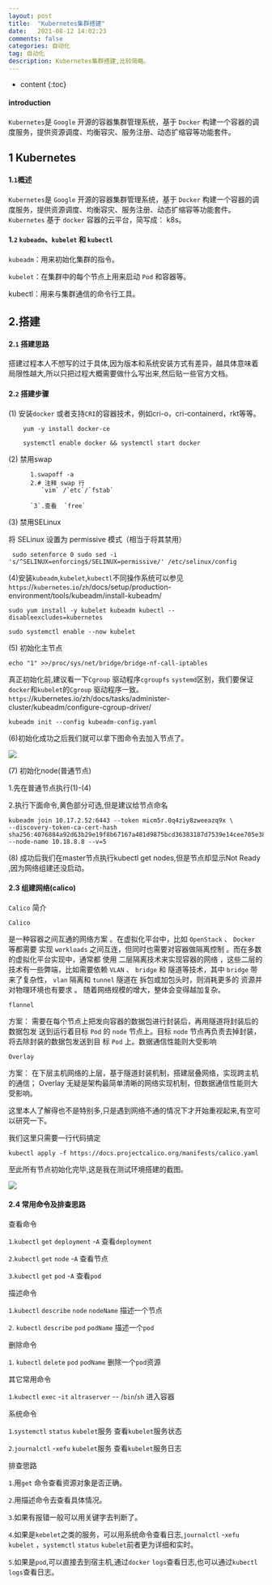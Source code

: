 ```yaml
---
layout: post
title:  "Kubernetes集群搭建"
date:   2021-08-12 14:02:23
comments: false
categories: 自动化
tag: 自动化
description: Kubernetes集群搭建,比较简略。                                                        
---
```

* content
{:toc}
#### introduction

`Kubernetes`是 `Google` 开源的容器集群管理系统，基于 `Docker` 构建一个容器的调度服务，提供资源调度、均衡容灾、服务注册、动态扩缩容等功能套件。 

## 1 Kubernetes

#### 1.`1`概述

`Kubernetes`是 `Google` 开源的容器集群管理系统，基于 `Docker` 构建一个容器的调度服务，提供资源调度、均衡容灾、服务注册、动态扩缩容等功能套件。 `Kubernetes` 基于 `docker` 容器的云平台，简写成： k8s。

#### 1.`2` `kubeadm`、`kubelet` 和 `kubectl`

`kubeadm`：用来初始化集群的指令。

`kubelet`：在集群中的每个节点上用来启动 `Pod` 和容器等。

kubectl：用来与集群通信的命令行工具。

## 2.搭建

#### 2.`1` 搭建思路

搭建过程本人不想写的过于具体,因为版本和系统安装方式有差异，越具体意味着局限性越大,所以只把过程大概需要做什么写出来,然后贴一些官方文档。

#### 2.`2` 搭建步骤

(1) 安装`docker` 或者支持`CRI`的容器技术，例如cri-o，cri-containerd，rkt等等。

```
    yum -y install docker-ce

    systemctl enable docker && systemctl start docker
```

(2) 禁用swap

```
      1.swapoff -a
      2.# 注释 swap 行
         `vim` /`etc`/`fstab`

      `3`.查看  `free`
```

(3) 禁用SELinux

 将 SELinux 设置为 permissive 模式（相当于将其禁用）
 
```
 sudo setenforce 0 sudo sed -i 's/^SELINUX=enforcing$/SELINUX=permissive/' /etc/selinux/config
```

(4)安装`kubeadm`,`kubelet`,`kubectl`不同操作系统可以参见`https`://`kubernetes`.`io`/`zh`/docs/setup/production-environment/tools/kubeadm/install-kubeadm/

```
sudo yum install -y kubelet kubeadm kubectl --disableexcludes=kubernetes

sudo systemctl enable --now kubelet
```

(5) 初始化主节点

```
echo "1" >>/proc/sys/net/bridge/bridge-nf-call-iptables 
```

真正初始化前,建议看一下`Cgroup` 驱动程序`cgroupfs` `systemd`区别，我们要保证`docker`和`kubelet`的`Cgroup` 驱动程序一致。`https`://kubernetes.io/zh/docs/tasks/administer-cluster/kubeadm/configure-cgroup-driver/

```
kubeadm init --config kubeadm-config.yaml
```

(6)初始化成功之后我们就可以拿下图命令去加入节点了。

![](https://bo07997.github.io/myBlog/styles/images/Blog/Kubernetes集群搭建/1.png)


(7) 初始化node(普通节点)

  1.先在普通节点执行(1)-(4)

  2.执行下面命令,黄色部分可选,但是建议给节点命名

```
kubeadm join 10.17.2.52:6443 --token micm5r.0q4ziy8zweeazq9x \
--discovery-token-ca-cert-hash sha256:4076884a92d63b29e19f8b67167a481d9875bcd36383187d7539e14cee705e38 --node-name 10.18.8.8 --v=5
```

(8) 成功后我们在master节点执行kubectl get nodes,但是节点却显示Not Ready ,因为网络组建还没启动。

#### 2.3 组建网络(calico)

`Calico` 简介

`Calico`

是一种容器之间互通的网络方案 。在虚拟化平台中，比如 `OpenStack` 、 `Docker` 等都需要
实现 `workloads` 之间互连，但同时也需要对容器做隔离控制 。而在多数的虚拟化平台实现中，通常都
使用 二层隔离技术来实现容器的网络 ，这些二层的技术有一些弊端，比如需要依赖 `VLAN` 、 `bridge` 和
隧道等技术，其中 `bridge` 带来了复杂性， `vlan` 隔离和 `tunnel` 隧道在 拆包或加包头时，则消耗更多的
资源并对物理环境也有要求 。 随着网络规模的增大，整体会变得越加复杂。

`flannel`

方案： 需要在每个节点上把发向容器的数据包进行封装后，再用隧道将封装后的数据包发
送到运行着目标 `Pod` 的 `node` 节点上。目标 `node` 节点再负责去掉封装，将去除封装的数据包发送到目
标 `Pod` 上。数据通信性能则大受影响

`Overlay`

方案： 在下层主机网络的上层，基于隧道封装机制，搭建层叠网络，实现跨主机的通信；
Overlay 无疑是架构最简单清晰的网络实现机制，但数据通信性能则大受影响。


这里本人了解得也不是特别多,只是遇到网络不通的情况下才开始重视起来,有空可以研究一下。



我们这里只需要一行代码搞定

```
kubectl apply -f https://docs.projectcalico.org/manifests/calico.yaml
```

至此所有节点初始化完毕,这是我在测试环境搭建的截图。

![](https://bo07997.github.io/myBlog/styles/images/Blog/Kubernetes集群搭建/2.png)


#### 2.4 常用命令及排查思路

查看命令

  `1`.`kubectl` `get` `deployment` -`A`       查看`deployment` 



  `2`.`kubectl` `get` `node` -`A`       查看节点

  `3`.`kubectl` `get` `pod` -`A`       查看`pod`



描述命令

  `1`.`kubectl` `describe`  `node` `nodeName`  描述一个节点

  `2`. `kubectl` `describe`  `pod` `podName`  描述一个`pod`



删除命令

  `1`. `kubectl` `delete` `pod` `podName`  删除一个`pod`资源



其它常用命令

  `1`.`kubectl` `exec` -`it` `altraserver` -- /`bin`/`sh`  进入容器

 

系统命令

  `1`.`systemctl` `status` `kubelet`服务    查看`kubelet`服务状态

  `2`.`journalctl` -`xefu` `kubelet`服务  查看`kubelet`服务日志



排查思路

`1`.用`get` 命令查看资源对象是否正确。

`2`.用描述命令去查看具体情况。

`3`.如果有报错一般可以用关键字去判断了。

`4`.如果是`kebelet`之类的服务，可以用系统命令查看日志,`journalctl` -`xefu` `kubelet` ，`systemctl` `status` `kubelet`前者更为详细和实时。

`5`.如果是`pod`,可以直接去到宿主机,通过`docker` `logs`查看日志,也可以通过`kubectl` `logs`查看日志。
